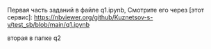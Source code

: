 Первая часть заданий в файле q1.ipynb, 
Смотрите его через [этот сервис]: https://nbviewer.org/github/Kuznetsov-s-v/test_sb/blob/main/q1.ipynb

вторая в папке q2
